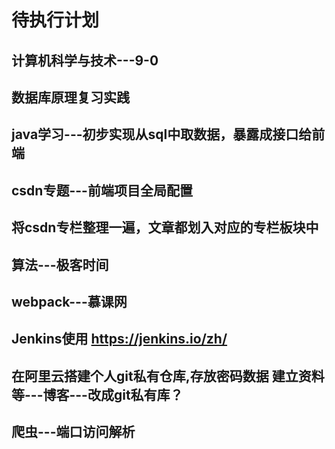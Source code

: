 # 待执行计划

## 计算机科学与技术---9-0

## 数据库原理复习实践

## java学习---初步实现从sql中取数据，暴露成接口给前端  

## csdn专题---前端项目全局配置  

## 将csdn专栏整理一遍，文章都划入对应的专栏板块中  

## 算法---极客时间  

## webpack---慕课网  

## Jenkins使用 https://jenkins.io/zh/

## 在阿里云搭建个人git私有仓库,存放密码数据 建立资料等---博客---改成git私有库？

## 爬虫---端口访问解析
